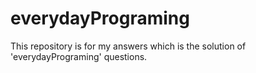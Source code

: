 # everydayPrograming
This repository is for my answers which is the solution of 'everydayPrograming' questions.
